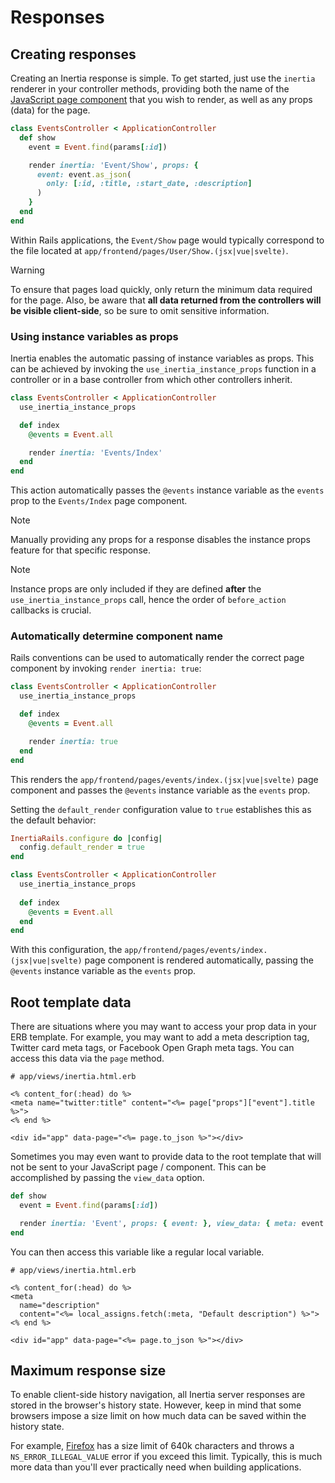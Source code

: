 # Responses

## Creating responses

Creating an Inertia response is simple. To get started, just use the `inertia` renderer in your controller methods, providing both the name of the [JavaScript page component](/guide/pages.md) that you wish to render, as well as any props (data) for the page.

```ruby
class EventsController < ApplicationController
  def show
    event = Event.find(params[:id])

    render inertia: 'Event/Show', props: {
      event: event.as_json(
        only: [:id, :title, :start_date, :description]
      )
    }
  end
end
```

Within Rails applications, the `Event/Show` page would typically correspond to the file located at `app/frontend/pages/User/Show.(jsx|vue|svelte)`.

> [!WARNING]
> To ensure that pages load quickly, only return the minimum data required for the page. Also, be aware that **all data returned from the controllers will be visible client-side**, so be sure to omit sensitive information.

### Using instance variables as props

Inertia enables the automatic passing of instance variables as props. This can be achieved by invoking the `use_inertia_instance_props` function in a controller or in a base controller from which other controllers inherit.

```ruby
class EventsController < ApplicationController
  use_inertia_instance_props

  def index
    @events = Event.all

    render inertia: 'Events/Index'
  end
end
```

This action automatically passes the `@events` instance variable as the `events` prop to the `Events/Index` page component.

> [!NOTE]
> Manually providing any props for a response disables the instance props feature for that specific response.

> [!NOTE]
> Instance props are only included if they are defined **after** the `use_inertia_instance_props` call, hence the order of `before_action` callbacks is crucial.

### Automatically determine component name

Rails conventions can be used to automatically render the correct page component by invoking `render inertia: true`:

```ruby
class EventsController < ApplicationController
  use_inertia_instance_props

  def index
    @events = Event.all

    render inertia: true
  end
end
```
This renders the `app/frontend/pages/events/index.(jsx|vue|svelte)` page component and passes the `@events` instance variable as the `events` prop.


Setting the `default_render` configuration value to `true` establishes this as the default behavior:

```ruby
InertiaRails.configure do |config|
  config.default_render = true
end
```

```ruby
class EventsController < ApplicationController
  use_inertia_instance_props
  
  def index
    @events = Event.all
  end
end
```

With this configuration, the `app/frontend/pages/events/index.(jsx|vue|svelte)` page component is rendered automatically, passing the `@events` instance variable as the `events` prop.

## Root template data

There are situations where you may want to access your prop data in your ERB template. For example, you may want to add a meta description tag, Twitter card meta tags, or Facebook Open Graph meta tags. You can access this data via the `page` method.

```erb
# app/views/inertia.html.erb

<% content_for(:head) do %>
<meta name="twitter:title" content="<%= page["props"]["event"].title %>">
<% end %>

<div id="app" data-page="<%= page.to_json %>"></div>
```

Sometimes you may even want to provide data to the root template that will not be sent to your JavaScript page / component. This can be accomplished by passing the `view_data` option.

```ruby
def show
  event = Event.find(params[:id])

  render inertia: 'Event', props: { event: }, view_data: { meta: event.meta }
end
```

You can then access this variable like a regular local variable.

```erb
# app/views/inertia.html.erb

<% content_for(:head) do %>
<meta
  name="description"
  content="<%= local_assigns.fetch(:meta, "Default description") %>">
<% end %>

<div id="app" data-page="<%= page.to_json %>"></div>
```

## Maximum response size

To enable client-side history navigation, all Inertia server responses are stored in the browser's history state. However, keep in mind that some browsers impose a size limit on how much data can be saved within the history state.

For example, [Firefox](https://developer.mozilla.org/en-US/docs/Web/API/History/pushState) has a size limit of 640k characters and throws a `NS_ERROR_ILLEGAL_VALUE` error if you exceed this limit. Typically, this is much more data than you'll ever practically need when building applications.
